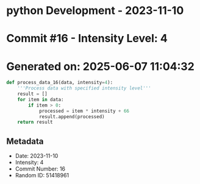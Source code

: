 ﻿# python Development - 2023-11-10
# Commit #16 - Intensity Level: 4
# Generated on: 2025-06-07 11:04:32
```python
def process_data_16(data, intensity=4):
    '''Process data with specified intensity level'''
    result = []
    for item in data:
        if item > 0:
            processed = item * intensity + 66
            result.append(processed)
    return result
```
## Metadata
- Date: 2023-11-10
- Intensity: 4
- Commit Number: 16
- Random ID: 51418961
